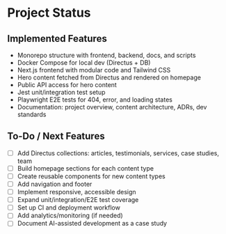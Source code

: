 # Project Status

## Implemented Features

- Monorepo structure with frontend, backend, docs, and scripts
- Docker Compose for local dev (Directus + DB)
- Next.js frontend with modular code and Tailwind CSS
- Hero content fetched from Directus and rendered on homepage
- Public API access for hero content
- Jest unit/integration test setup
- Playwright E2E tests for 404, error, and loading states
- Documentation: project overview, content architecture, ADRs, dev standards

## To-Do / Next Features

- [ ] Add Directus collections: articles, testimonials, services, case studies, team
- [ ] Build homepage sections for each content type
- [ ] Create reusable components for new content types
- [ ] Add navigation and footer
- [ ] Implement responsive, accessible design
- [ ] Expand unit/integration/E2E test coverage
- [ ] Set up CI and deployment workflow
- [ ] Add analytics/monitoring (if needed)
- [ ] Document AI-assisted development as a case study 